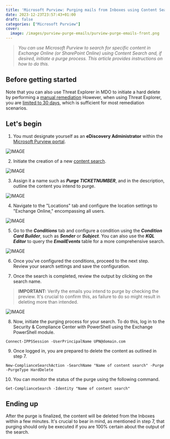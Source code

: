 ```yaml
---
title: 'Microsoft Purview: Purging mails from Inboxes using Content Search'
date: 2023-12-23T23:57:43+01:00
draft: false
categories: ["Microsoft Purview"]
cover: 
  image: /images/purview-purge-emails/purview-purge-emails-front.png
---
```


> _You can use Microsoft Purview to search for specific content in Exchange Online (or SharePoint Online) using Content Search and, if desired, initiate a purge process. This article provides instructions on how to do this._

## Before getting started
Note that you can also use Threat Explorer in MDO to initiate a hard delete by performing a [manual remediation](https://learn.microsoft.com/en-us/microsoft-365/security/office-365-security/remediate-malicious-email-delivered-office-365?view=o365-worldwide#manual-and-automated-remediation) However, when using Threat Explorer, you are [limited to 30 days](https://learn.microsoft.com/en-us/microsoft-365/security/office-365-security/mdo-data-retention?view=o365-worldwide#defender-for-office-365-plan-2), which is sufficient for most remediation scenarios.

## Let's begin
1. You must designate yourself as an **eDiscovery Administrator** within the [Microsoft Purview portal](https://compliance.microsoft.com/compliancecenterpermissions).

![IMAGE](/images/purview-purge-emails/purview-purge-emails-1.png)

2. Initiate the creation of a new [content search](https://compliance.microsoft.com/contentsearchv2).

![IMAGE](/images/purview-purge-emails/purview-purge-emails-2.png)

3. Assign it a name such as ***Purge TICKETNUMBER***, and in the description, outline the content you intend to purge.

![IMAGE](/images/purview-purge-emails/purview-purge-emails-3.png)

4. Navigate to the "Locations" tab and configure the location settings to "Exchange Online," encompassing all users.

![IMAGE](/images/purview-purge-emails/purview-purge-emails-4.png)

5. Go to the ***Conditions*** tab and configure a condition using the ***Condition Card Builder***, such as ***Sender*** or ***Subject***. You can also use the ***KQL Editor*** to query the ***EmailEvents*** table for a more comprehensive search.

![IMAGE](/images/purview-purge-emails/purview-purge-emails-5.png)

6. Once you've configured the conditions, proceed to the next step. Review your search settings and save the configuration.

7. Once the search is completed, review the output by clicking on the search name.

> **IMPORTANT:** Verify the emails you intend to purge by checking the preview. It's crucial to confirm this, as failure to do so might result in deleting more than intended.

![IMAGE](/images/purview-purge-emails/purview-purge-emails-6.png)

8. Now, initiate the purging process for your search. To do this, log in to the Security & Compliance Center with PowerShell using the Exchange PowerShell module.
```
Connect-IPPSSession -UserPrincipalName UPN@domain.com
```

9. Once logged in, you are prepared to delete the content as outlined in step 7.
```
New-ComplianceSearchAction -SearchName "Name of content search" -Purge -PurgeType HardDelete
```

10. You can monitor the status of the purge using the following command.
```
Get-ComplianceSearch -Identity "Name of content search"
```

## Ending up
After the purge is finalized, the content will be deleted from the Inboxes within a few minutes. It's crucial to bear in mind, as mentioned in step 7, that purging should only be executed if you are 100% certain about the output of the search.